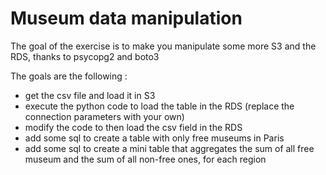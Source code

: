 # Museum data manipulation

The goal of the exercise is to make you manipulate some more S3 and the RDS, thanks to psycopg2 and boto3

The goals are the following :
- get the csv file and load it in S3
- execute the python code to load the table in the RDS (replace the connection parameters with your own)
- modify the code to then load the csv field in the RDS
- add some sql to create a table with only free museums in Paris
- add some sql to create a mini table that aggregates the sum of all free museum and the sum of all non-free ones, for each region